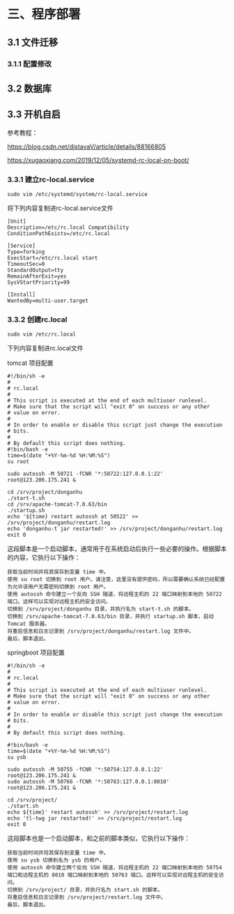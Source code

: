 # 三、程序部署

## 3.1 文件迁移

### 3.1.1 配置修改



## 3.2 数据库

## 3.3 开机自启

参考教程：

<https://blog.csdn.net/djstavaV/article/details/88166805>

<https://xugaoxiang.com/2019/12/05/systemd-rc-local-on-boot/>

### 3.3.1 建立rc-local.service
```
sudo vim /etc/systemd/system/rc-local.service
```

将下列内容复制进rc-local.service文件
```
[Unit]
Description=/etc/rc.local Compatibility
ConditionPathExists=/etc/rc.local
 
[Service]
Type=forking
ExecStart=/etc/rc.local start
TimeoutSec=0
StandardOutput=tty
RemainAfterExit=yes
SysVStartPriority=99
 
[Install]
WantedBy=multi-user.target
```
### 3.3.2 创建rc.local
```
sudo vim /etc/rc.local
```

下列内容复制进rc.local文件

tomcat 项目配置

```
#!/bin/sh -e
#
# rc.local
#
# This script is executed at the end of each multiuser runlevel.
# Make sure that the script will "exit 0" on success or any other
# value on error.
#
# In order to enable or disable this script just change the execution
# bits.
#
# By default this script does nothing.
#!bin/bash -e
time=$(date "+%Y-%m-%d %H:%M:%S")
su root

sudo autossh -M 50721 -fCNR '*:50722:127.0.0.1:22' root@123.206.175.241 &

cd /srv/project/donganhu
./start-t.sh
cd /srv/apache-tomcat-7.0.63/bin
./startup.sh
echo '${time} restart autossh at 50522' >> /srv/project/donganhu/restart.log
echo 'donganhu-t jar restarted!' >> /srv/project/donganhu/restart.log
exit 0
```

这段脚本是一个启动脚本，通常用于在系统启动后执行一些必要的操作。根据脚本的内容，它执行以下操作：

    获取当前时间并将其保存到变量 time 中。
    使用 su root 切换到 root 用户。请注意，这里没有提供密码，所以需要确认系统已经配置为允许该用户无需密码切换到 root 用户。
    使用 autossh 命令建立一个反向 SSH 隧道，将远程主机的 22 端口映射到本地的 50722 端口。这样可以实现对远程主机的安全访问。
    切换到 /srv/project/donganhu 目录，并执行名为 start-t.sh 的脚本。
    切换到 /srv/apache-tomcat-7.0.63/bin 目录，并执行 startup.sh 脚本，启动 Tomcat 服务器。
    将重启信息和日志记录到 /srv/project/donganhu/restart.log 文件中。
    最后，脚本退出。


springboot 项目配置
```
#!/bin/sh -e
#
# rc.local
#
# This script is executed at the end of each multiuser runlevel.
# Make sure that the script will "exit 0" on success or any other
# value on error.
#
# In order to enable or disable this script just change the execution
# bits.
#
# By default this script does nothing.

#!bin/bash -e
time=$(date "+%Y-%m-%d %H:%M:%S")
su ysb

sudo autossh -M 50755 -fCNR '*:50754:127.0.0.1:22' root@123.206.175.241 &
sudo autossh -M 50766 -fCNR '*:50763:127.0.0.1:8010' root@123.206.175.241 &

cd /srv/project/
./start.sh
echo ${time}' restart autossh' >> /srv/project/restart.log
echo 'tl-twg jar restarted!' >> /srv/project/restart.log
exit 0
```


这段脚本也是一个启动脚本，和之前的脚本类似，它执行以下操作：

    获取当前时间并将其保存到变量 time 中。
    使用 su ysb 切换到名为 ysb 的用户。
    使用 autossh 命令建立两个反向 SSH 隧道，将远程主机的 22 端口映射到本地的 50754 端口和远程主机的 8010 端口映射到本地的 50763 端口。这样可以实现对远程主机的安全访问。
    切换到 /srv/project/ 目录，并执行名为 start.sh 的脚本。
    将重启信息和日志记录到 /srv/project/restart.log 文件中。
    最后，脚本退出。

